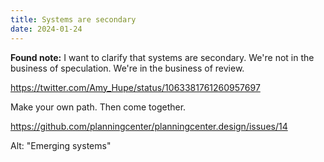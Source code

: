 ```yaml
---
title: Systems are secondary
date: 2024-01-24
---
```


**Found note:**
I want to clarify that systems are secondary. We're not in the business of speculation. We're in the business of review.

https://twitter.com/Amy_Hupe/status/1063381761260957697

Make your own path. Then come together.

https://github.com/planningcenter/planningcenter.design/issues/14

Alt: "Emerging systems"
